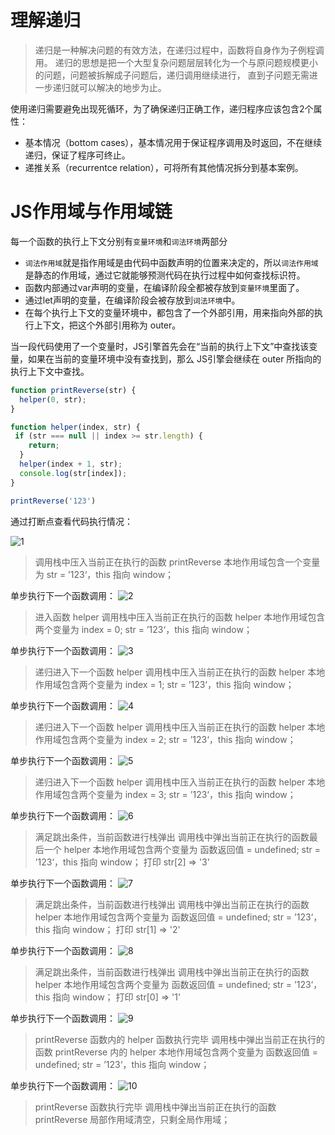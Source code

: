 # 理解递归
> 递归是一种解决问题的有效方法，在递归过程中，函数将自身作为子例程调用。
递归的思想是把一个大型复杂问题层层转化为一个与原问题规模更小的问题，问题被拆解成子问题后，递归调用继续进行，
直到子问题无需进一步递归就可以解决的地步为止。

使用递归需要避免出现死循环，为了确保递归正确工作，递归程序应该包含2个属性：

- 基本情况（bottom cases），基本情况用于保证程序调用及时返回，不在继续递归，保证了程序可终止。
- 递推关系（recurrentce relation），可将所有其他情况拆分到基本案例。

# JS作用域与作用域链

每一个函数的执行上下文分别有`变量环境`和`词法环境`两部分
- `词法作用域`就是指作用域是由代码中函数声明的位置来决定的，所以`词法作用域`是静态的作用域，通过它就能够预测代码在执行过程中如何查找标识符。
- 函数内部通过var声明的变量，在编译阶段全都被存放到`变量环境`里面了。
- 通过let声明的变量，在编译阶段会被存放到`词法环境`中。
- 在每个执行上下文的变量环境中，都包含了一个外部引用，用来指向外部的执行上下文，把这个外部引用称为 outer。

当一段代码使用了一个变量时，JS引擎首先会在“当前的执行上下文”中查找该变量，如果在当前的变量环境中没有查找到，那么 JS引擎会继续在 outer 所指向的执行上下文中查找。

```js
function printReverse(str) {
  helper(0, str);
}

function helper(index, str) {
 if (str === null || index >= str.length) {
    return;
  }
  helper(index + 1, str);
  console.log(str[index]);
}

printReverse('123')
```

通过打断点查看代码执行情况：

![1](./image/1.png)
> 调用栈中压入当前正在执行的函数 printReverse
> 本地作用域包含一个变量为 str = ’123‘，this 指向 window；

单步执行下一个函数调用：
![2](./image/2.png)
> 进入函数 helper
> 调用栈中压入当前正在执行的函数 helper
> 本地作用域包含两个变量为 index = 0; str = ’123‘，this 指向 window；

单步执行下一个函数调用：
![3](./image/3.png)
> 递归进入下一个函数 helper
> 调用栈中压入当前正在执行的函数 helper
> 本地作用域包含两个变量为 index = 1; str = ’123‘，this 指向 window；

单步执行下一个函数调用：
![4](./image/4.png)
> 递归进入下一个函数 helper
> 调用栈中压入当前正在执行的函数 helper
> 本地作用域包含两个变量为 index = 2; str = ’123‘，this 指向 window；

单步执行下一个函数调用：
![5](./image/5.png)
> 递归进入下一个函数 helper
> 调用栈中压入当前正在执行的函数 helper
> 本地作用域包含两个变量为 index = 3; str = ’123‘，this 指向 window；

单步执行下一个函数调用：
![6](./image/6.png)
> 满足跳出条件，当前函数进行栈弹出
> 调用栈中弹出当前正在执行的函数最后一个 helper
> 本地作用域包含两个变量为 函数返回值 = undefined; str = ’123‘，this 指向 window；
> 打印 str[2] => '3'

单步执行下一个函数调用：
![7](./image/7.png)
> 满足跳出条件，当前函数进行栈弹出
> 调用栈中弹出当前正在执行的函数 helper
> 本地作用域包含两个变量为 函数返回值 = undefined; str = ’123‘，this 指向 window；
> 打印 str[1] => '2'

单步执行下一个函数调用：
![8](./image/8.png)
> 满足跳出条件，当前函数进行栈弹出
> 调用栈中弹出当前正在执行的函数 helper
> 本地作用域包含两个变量为 函数返回值 = undefined; str = ’123‘，this 指向 window；
> 打印 str[0] => '1'

单步执行下一个函数调用：
![9](./image/9.png)
> printReverse 函数内的 helper 函数执行完毕
> 调用栈中弹出当前正在执行的函数 printReverse 内的 helper
> 本地作用域包含两个变量为 函数返回值 = undefined; str = ’123‘，this 指向 window；

单步执行下一个函数调用：
![10](./image/10.png)
> printReverse 函数执行完毕
> 调用栈中弹出当前正在执行的函数 printReverse
> 局部作用域清空，只剩全局作用域；